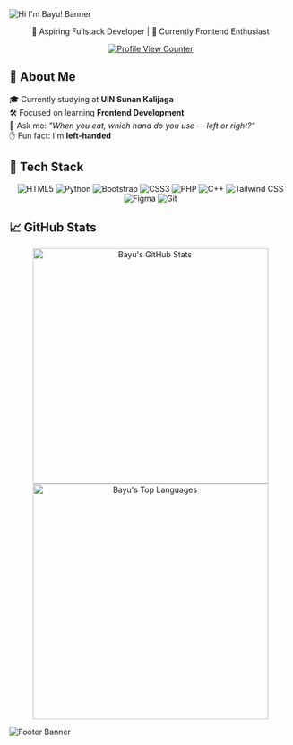 <!-- Vintage Banner -->
<img src="https://capsule-render.vercel.app/api?type=waving&color=0:131842,25:E68369,50:ECCEAE,100:FBF6E2&height=200&section=header&text=Hi%20I'm%20Bayu!&fontSize=40&fontColor=FBF6E2&animation=fadeIn&font=Playball" alt="Hi I'm Bayu! Banner" />

<p align="center">🌟 Aspiring Fullstack Developer | 🎨 Currently Frontend Enthusiast</p>
<p align="center">
  <a href="https://visitcount.itsvg.in">
    <img src="https://komarev.com/ghpvc/?username=Wissasono11&label=Profile%20views&color=E68369&style=flat" alt="Profile View Counter"/>
  </a>
</p>


## 💼 About Me
🎓 Currently studying at **UIN Sunan Kalijaga**  
🛠️ Focused on learning **Frontend Development**  
🧐 Ask me: _"When you eat, which hand do you use — left or right?"_  
✋ Fun fact: I'm **left-handed**

## 🧰 Tech Stack

<div align="center">
  <img src="https://img.shields.io/badge/-E68369?style=flat&logo=html5&logoColor=FBF6E2&label=" alt="HTML5" />
  <img src="https://img.shields.io/badge/-131842?style=flat&logo=python&logoColor=FBF6E2&label=" alt="Python" />
  <img src="https://img.shields.io/badge/-ECCEAE?style=flat&logo=bootstrap&logoColor=131842&label=" alt="Bootstrap" />
  <img src="https://img.shields.io/badge/-FBF6E2?style=flat&logo=css3&logoColor=131842&label=" alt="CSS3" />
  <img src="https://img.shields.io/badge/-E68369?style=flat&logo=php&logoColor=FBF6E2&label=" alt="PHP" />
  <img src="https://img.shields.io/badge/-131842?style=flat&logo=c%2B%2B&logoColor=FBF6E2&label=" alt="C++" />
  <img src="https://img.shields.io/badge/-ECCEAE?style=flat&logo=tailwindcss&logoColor=131842&label=" alt="Tailwind CSS" />
  <img src="https://img.shields.io/badge/-FBF6E2?style=flat&logo=figma&logoColor=131842&label=" alt="Figma" />
  <img src="https://img.shields.io/badge/-E68369?style=flat&logo=git&logoColor=FBF6E2&label=" alt="Git" />
</div>


## 📈 GitHub Stats

<p align="center">
  <img src="https://github-readme-stats.vercel.app/api?username=Wissasono11&hide_border=false&include_all_commits=true&count_private=true&title_color=E68369&text_color=ECCEAE&icon_color=ECCEAE&bg_color=131842" width="420px" alt="Bayu's GitHub Stats" />
  <img src="https://github-readme-stats.vercel.app/api/top-langs/?username=Wissasono11&layout=compact&hide_border=false&include_all_commits=true&count_private=true&title_color=E68369&text_color=ECCEAE&icon_color=ECCEAE&bg_color=131842" width="420px" alt="Bayu's Top Languages" />
</p>

<img src="https://capsule-render.vercel.app/api?type=waving&color=0:131842,25:E68369,50:ECCEAE,100:FBF6E2&height=120&section=footer" alt="Footer Banner" />

